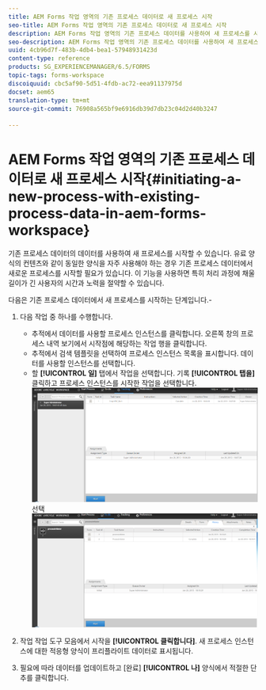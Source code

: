 ```yaml
---
title: AEM Forms 작업 영역의 기존 프로세스 데이터로 새 프로세스 시작
seo-title: AEM Forms 작업 영역의 기존 프로세스 데이터로 새 프로세스 시작
description: AEM Forms 작업 영역의 기존 프로세스 데이터를 사용하여 새 프로세스를 시작하는 방법을 참조하십시오.
seo-description: AEM Forms 작업 영역의 기존 프로세스 데이터를 사용하여 새 프로세스를 시작하는 방법을 참조하십시오.
uuid: 4cb96d7f-483b-4db4-bea1-57948931423d
content-type: reference
products: SG_EXPERIENCEMANAGER/6.5/FORMS
topic-tags: forms-workspace
discoiquuid: cbc5af90-5d51-4fdb-ac72-eea91137975d
docset: aem65
translation-type: tm+mt
source-git-commit: 76908a565bf9e6916db39d7db23c04d2d40b3247

---
```



# AEM Forms 작업 영역의 기존 프로세스 데이터로 새 프로세스 시작{#initiating-a-new-process-with-existing-process-data-in-aem-forms-workspace}

기존 프로세스 데이터의 데이터를 사용하여 새 프로세스를 시작할 수 있습니다. 유료 양식의 컨텐츠와 같이 동일한 양식을 자주 사용해야 하는 경우 기존 프로세스 데이터에서 새로운 프로세스를 시작할 필요가 있습니다. 이 기능을 사용하면 특히 처리 과정에 채울 길이가 긴 사용자의 시간과 노력을 절약할 수 있습니다.

다음은 기존 프로세스 데이터에서 새 프로세스를 시작하는 단계입니다.-

1. 다음 작업 중 하나를 수행합니다.

   * 추적에서 데이터를 사용할 프로세스 인스턴스를 클릭합니다. 오른쪽 창의 프로세스 내역 보기에서 시작점에 해당하는 작업 행을 클릭합니다.
   * 추적에서 검색 템플릿을 선택하여 프로세스 인스턴스 목록을 표시합니다. 데이터를 사용할 인스턴스를 선택합니다.
   * 할 **[!UICONTROL 일]** 탭에서 작업을 선택합니다. 기록 **[!UICONTROL 탭을]** 클릭하고 프로세스 인스턴스를 시작한 작업을 선택합니다.
   ![작업](assets/start3_new.png) 선택 ![작업 선택](assets/start1_new.png)

1. 작업 작업 도구 모음에서 시작을 **[!UICONTROL 클릭합니다]**. 새 프로세스 인스턴스에 대한 적응형 양식이 프리플라이트 데이터로 표시됩니다.

1. 필요에 따라 데이터를 업데이트하고 [완료] **[!UICONTROL 나]** 양식에서 적절한 단추를 클릭합니다.

